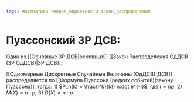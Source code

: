 ```yaml
---
tags: математика теория_вероятности закон_распределения
---
```

# Пуассонский ЗР ДСВ:
Один из [[Основные ЗР ДСВ|основных]] [[Закон Распределения ОдДСВ (ЗР ОдДСВ)|ЗР ДСВ]].

[[Одномерные Дискретные Случайные Величины (ОдДСВ)|ДСВ]] распределяется по [[Формула Пуассона (редких событий)|закону Пуассона]], тогда:
	1) $P_n(k) = \frac{l^k}{k!} \cdot e^{-l}$, где $l = np$;
	2) $M(X) = n\cdot p$;
	3) $D(X) = n\cdot p$.

